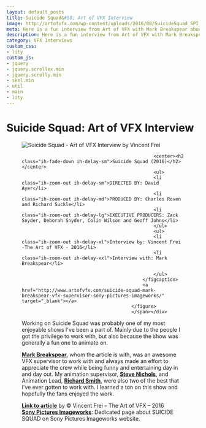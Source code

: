```yaml
---
layout: default_posts
title: Suicide Squad&#58; Art of VFX Interview
image: http://artofvfx.com/wp-content/uploads/2016/08/SuicideSquad_SPI_VFX_03.jpg
meta: Here is a fun interview from Art of VFX with Mark Breakspear about the work done on Suicide Squad. 
description: Here is a fun interview from Art of VFX with Mark Breakspear about the work done on Suicide Squad. 
category: VFX Interviews
custom_css:
- lity
custom_js:
- jquery
- jquery.scrollex.min
- jquery.scrolly.min
- skel.min
- util
- main
- lity
---
```


<h1 class="major">Suicide Squad: Art of VFX Interview</h1>

<div><span class="image"><figure class="imghvr-strip-shutter-up"><img src="http://artofvfx.com/wp-content/uploads/2016/08/SuicideSquad_SPI_VFX_03.jpg" alt="Suicide Squad - Art of VFX Interview by Vincent Frei" />
                                                <figcaption>
                                                    
                                                    <center><h2 class="ih-fade-down ih-delay-sm">Suicide Squad (2016)</h2></center>
                                                    <ul>
                                                    <li class="ih-zoom-out ih-delay-sm">DIRECTED BY: David Ayer</li>
                                                    <li class="ih-zoom-out ih-delay-md">PRODUCED BY: Charles Roven and Richard Suckle</li>
                                                    <li class="ih-zoom-out ih-delay-lg">EXECUTIVE PRODUCERS: Zack Snyder, Deborah Snyder, Colin Wilson and Geoff Johns</li>                       
                                                    </ul>                                        
                                                    <ul>
                                                    <li class="ih-zoom-out ih-delay-xl">Interview by: Vincent Frei -The Art of VFX - 2016</li>
                                                    <li class="ih-zoom-out ih-delay-xxl">Interview with: Mark Breakspear</li>
                                                    
                                                    </ul>
                                                </figcaption>
                                                <a href="http://www.artofvfx.com/suicide-squad-mark-breakspear-vfx-supervisor-sony-pictures-imageworks/" target="_blank"></a>
                                            </figure>
                                            </span></div>

Working on Suicide Squad was probably one of my most enjoyable shows I've been a part of. Mainly due to the people I got the privilege to work with, but also because the show was generally a fun one to animate on.

**[Mark Breakspear](http://www.imdb.com/name/nm0106421/)**, whom the article is with, was an awesome VFX supervisor to work with and always made an effort to appreciate the crew while being funny and entertaining day in and day out. My animation supervisor, **[Steve Nichols](http://www.imdb.com/name/nm0629733/)**, and Animation Lead, **[Richard Smith](http://www.imdb.com/name/nm2242449/)**, were also two of the best that I've ever gotten to work with. I learned a ton on this show and hopefully the fans enjoyed the work. 




**[Link to article](http://www.artofvfx.com/suicide-squad-mark-breakspear-vfx-supervisor-sony-pictures-imageworks/)** by © Vincent Frei – The Art of VFX – 2016  
**[Sony Pictures Imageworks](http://imageworks.com/shows.php?p=current-shows&s=suicidesquad)**: Dedicated page about SUICIDE SQUAD on Sony Pictures Imageworks website.
